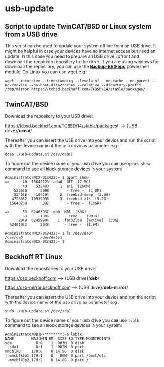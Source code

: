 # usb-update

## Script to update TwinCAT/BSD or Linux system from a USB drive

This script can be used to update your system offline from an USB drive.
It might be helpful in case your devices have no internet access but need an update.
In this case you need to prepare an USB drive upfront and download the requiredn repository to the drive. If you are using windows for download the repository, you can use the **[Backup-BhfRepo](../Backup-BhfRepo/Readme.md)** powershell module. On Linux you can use wget e.g.:

```
wget --recursive --timestamping --level=inf --no-cache --no-parent --no-cookies --no-host-directories --relative --directory-prefix /tmp/mirror https://tcbsd.beckhoff.com/TCBSD/14/stable/packages/
```


## TwinCAT/BSD

Download the repository to your USB drive:

https://tcbsd.beckhoff.com/TCBSD/14/stable/packages/ --> {USB drive}/**tcbsd**/

Thereafter you can insert the USB drive into your device and run the script with the device name of the usb drive as parameter e.g.:

```
doas ./usb-update.sh /dev/da0s1
```

To figure out the device name of your usb drive you can use ```gpart show``` command to see all block storage devices in your system:

```console
Administrator@CX-0C8432:~ $ gpart show
=>      40  15649120  ada0  GPT  (7.5G)
        40    532480     1  efi  (260M)
    532520      2008        - free -  (1.0M)
    534528   4194304     2  freebsd-swap  (2.0G)
   4728832  10919936     3  freebsd-zfs  (5.2G)
  15648768       392        - free -  (196K)

=>      63  62463937  da0  MBR  (30G)
        63      1985       - free -  (993K)
      2048  62459904    1  fat32lba  [active]  (30G)
  62461952      2048       - free -  (1.0M)

Administrator@CX-0C8432:~ $ ls /dev/da0*
/dev/da0        /dev/da0s1
Administrator@CX-0C8432:~ $
```

## Beckhoff RT Linux

Download the repositories to your USB drive:

https://deb.beckhoff.com --> {USB drive}/**deb**/

https://deb-mirror.beckhoff.com --> {USB drive}/**deb-mirror**/

Thereafter you can insert the USB drive into your device and run the script with the device name of the usb drive as parameter e.g.:

```
sudo ./usb-update.sh /dev/sda1
```

To figure out the device name of your usb drive you can use ```lsblk``` command to see all block storage devices in your system:

```console
Administrator@BTN-********:~$ lsblk
NAME        MAJ:MIN RM  SIZE RO TYPE MOUNTPOINTS
sda           8:0    1  983M  0 disk
`-sda1        8:1    1  982M  0 part
mmcblk0     179:0    0 14.9G  0 disk
|-mmcblk0p1 179:1    0   80M  0 part /boot/efi
`-mmcblk0p2 179:2    0 14.8G  0 part /
```